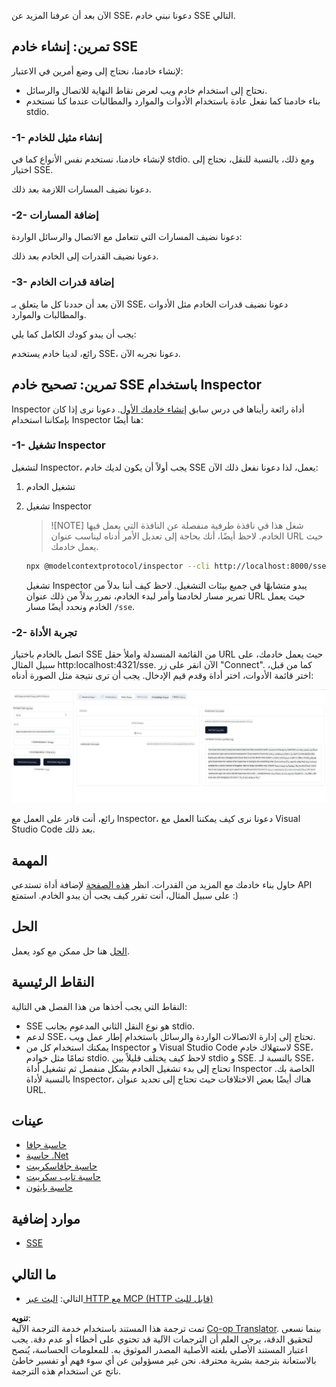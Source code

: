 <!--
CO_OP_TRANSLATOR_METADATA:
{
  "original_hash": "3dd2f1e39277c31b0e57e29d165354d6",
  "translation_date": "2025-06-12T23:03:03+00:00",
  "source_file": "03-GettingStarted/05-sse-server/README.md",
  "language_code": "ar"
}
-->
الآن بعد أن عرفنا المزيد عن SSE، دعونا نبني خادم SSE التالي.

## تمرين: إنشاء خادم SSE

لإنشاء خادمنا، نحتاج إلى وضع أمرين في الاعتبار:

- نحتاج إلى استخدام خادم ويب لعرض نقاط النهاية للاتصال والرسائل.
- بناء خادمنا كما نفعل عادة باستخدام الأدوات والموارد والمطالبات عندما كنا نستخدم stdio.

### -1- إنشاء مثيل للخادم

لإنشاء خادمنا، نستخدم نفس الأنواع كما في stdio. ومع ذلك، بالنسبة للنقل، نحتاج إلى اختيار SSE.

دعونا نضيف المسارات اللازمة بعد ذلك.

### -2- إضافة المسارات

دعونا نضيف المسارات التي تتعامل مع الاتصال والرسائل الواردة:

دعونا نضيف القدرات إلى الخادم بعد ذلك.

### -3- إضافة قدرات الخادم

الآن بعد أن حددنا كل ما يتعلق بـ SSE، دعونا نضيف قدرات الخادم مثل الأدوات والمطالبات والموارد.

يجب أن يبدو كودك الكامل كما يلي:

رائع، لدينا خادم يستخدم SSE، دعونا نجربه الآن.

## تمرين: تصحيح خادم SSE باستخدام Inspector

Inspector أداة رائعة رأيناها في درس سابق [إنشاء خادمك الأول](/03-GettingStarted/01-first-server/README.md). دعونا نرى إذا كان بإمكاننا استخدام Inspector هنا أيضًا:

### -1- تشغيل Inspector

لتشغيل Inspector، يجب أولاً أن يكون لديك خادم SSE يعمل، لذا دعونا نفعل ذلك الآن:

1. تشغيل الخادم

1. تشغيل Inspector

    > ![NOTE]
    > شغل هذا في نافذة طرفية منفصلة عن النافذة التي يعمل فيها الخادم. لاحظ أيضًا، أنك بحاجة إلى تعديل الأمر أدناه ليناسب عنوان URL حيث يعمل خادمك.

    ```sh
    npx @modelcontextprotocol/inspector --cli http://localhost:8000/sse --method tools/list
    ```

    تشغيل Inspector يبدو متشابهًا في جميع بيئات التشغيل. لاحظ كيف أننا بدلاً من تمرير مسار لخادمنا وأمر لبدء الخادم، نمرر بدلاً من ذلك عنوان URL حيث يعمل الخادم ونحدد أيضًا مسار `/sse`.

### -2- تجربة الأداة

اتصل بالخادم باختيار SSE من القائمة المنسدلة واملأ حقل URL حيث يعمل خادمك، على سبيل المثال http:localhost:4321/sse. الآن انقر على زر "Connect". كما من قبل، اختر قائمة الأدوات، اختر أداة وقدم قيم الإدخال. يجب أن ترى نتيجة مثل الصورة أدناه:

![SSE Server running in inspector](../../../../translated_images/sse-inspector.d86628cc597b8fae807a31d3d6837842f5f9ee1bcc6101013fa0c709c96029ad.ar.png)

رائع، أنت قادر على العمل مع Inspector، دعونا نرى كيف يمكننا العمل مع Visual Studio Code بعد ذلك.

## المهمة

حاول بناء خادمك مع المزيد من القدرات. انظر [هذه الصفحة](https://api.chucknorris.io/) لإضافة أداة تستدعي API على سبيل المثال، أنت تقرر كيف يجب أن يبدو الخادم. استمتع :)

## الحل

[الحل](./solution/README.md) هنا حل ممكن مع كود يعمل.

## النقاط الرئيسية

النقاط التي يجب أخذها من هذا الفصل هي التالية:

- SSE هو نوع النقل الثاني المدعوم بجانب stdio.
- لدعم SSE، تحتاج إلى إدارة الاتصالات الواردة والرسائل باستخدام إطار عمل ويب.
- يمكنك استخدام كل من Inspector و Visual Studio Code لاستهلاك خادم SSE، تمامًا مثل خوادم stdio. لاحظ كيف يختلف قليلاً بين stdio و SSE. بالنسبة لـ SSE، تحتاج إلى بدء تشغيل الخادم بشكل منفصل ثم تشغيل أداة Inspector الخاصة بك. بالنسبة لأداة Inspector، هناك أيضًا بعض الاختلافات حيث تحتاج إلى تحديد عنوان URL.

## عينات

- [حاسبة جافا](../samples/java/calculator/README.md)
- [حاسبة .Net](../../../../03-GettingStarted/samples/csharp)
- [حاسبة جافاسكريبت](../samples/javascript/README.md)
- [حاسبة تايب سكريبت](../samples/typescript/README.md)
- [حاسبة بايثون](../../../../03-GettingStarted/samples/python)

## موارد إضافية

- [SSE](https://developer.mozilla.org/en-US/docs/Web/API/Server-sent_events)

## ما التالي

- التالي: [البث عبر HTTP مع MCP (HTTP قابل للبث)](/03-GettingStarted/06-http-streaming/README.md)

**تنويه**:  
تمت ترجمة هذا المستند باستخدام خدمة الترجمة الآلية [Co-op Translator](https://github.com/Azure/co-op-translator). بينما نسعى لتحقيق الدقة، يرجى العلم أن الترجمات الآلية قد تحتوي على أخطاء أو عدم دقة. يجب اعتبار المستند الأصلي بلغته الأصلية المصدر الموثوق به. للمعلومات الحساسة، يُنصح بالاستعانة بترجمة بشرية محترفة. نحن غير مسؤولين عن أي سوء فهم أو تفسير خاطئ ناتج عن استخدام هذه الترجمة.